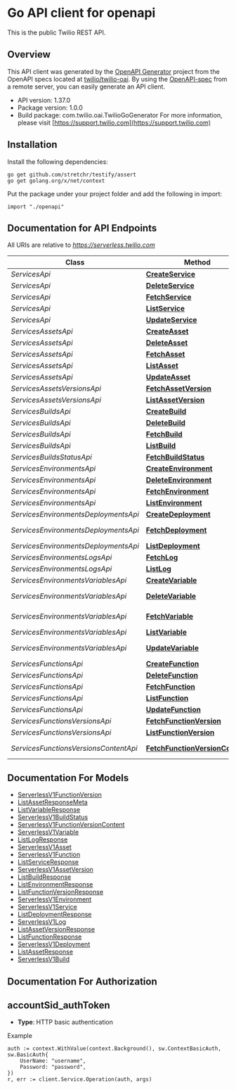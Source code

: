 # Go API client for openapi

This is the public Twilio REST API.

## Overview
This API client was generated by the [OpenAPI Generator](https://openapi-generator.tech) project from the OpenAPI specs located at [twilio/twilio-oai](https://github.com/twilio/twilio-oai/tree/main/spec).  By using the [OpenAPI-spec](https://www.openapis.org/) from a remote server, you can easily generate an API client.

- API version: 1.37.0
- Package version: 1.0.0
- Build package: com.twilio.oai.TwilioGoGenerator
For more information, please visit [https://support.twilio.com](https://support.twilio.com)

## Installation

Install the following dependencies:

```shell
go get github.com/stretchr/testify/assert
go get golang.org/x/net/context
```

Put the package under your project folder and add the following in import:

```golang
import "./openapi"
```

## Documentation for API Endpoints

All URIs are relative to *https://serverless.twilio.com*

Class | Method | HTTP request | Description
------------ | ------------- | ------------- | -------------
*ServicesApi* | [**CreateService**](docs/ServicesApi.md#createservice) | **Post** /v1/Services | 
*ServicesApi* | [**DeleteService**](docs/ServicesApi.md#deleteservice) | **Delete** /v1/Services/{Sid} | 
*ServicesApi* | [**FetchService**](docs/ServicesApi.md#fetchservice) | **Get** /v1/Services/{Sid} | 
*ServicesApi* | [**ListService**](docs/ServicesApi.md#listservice) | **Get** /v1/Services | 
*ServicesApi* | [**UpdateService**](docs/ServicesApi.md#updateservice) | **Post** /v1/Services/{Sid} | 
*ServicesAssetsApi* | [**CreateAsset**](docs/ServicesAssetsApi.md#createasset) | **Post** /v1/Services/{ServiceSid}/Assets | 
*ServicesAssetsApi* | [**DeleteAsset**](docs/ServicesAssetsApi.md#deleteasset) | **Delete** /v1/Services/{ServiceSid}/Assets/{Sid} | 
*ServicesAssetsApi* | [**FetchAsset**](docs/ServicesAssetsApi.md#fetchasset) | **Get** /v1/Services/{ServiceSid}/Assets/{Sid} | 
*ServicesAssetsApi* | [**ListAsset**](docs/ServicesAssetsApi.md#listasset) | **Get** /v1/Services/{ServiceSid}/Assets | 
*ServicesAssetsApi* | [**UpdateAsset**](docs/ServicesAssetsApi.md#updateasset) | **Post** /v1/Services/{ServiceSid}/Assets/{Sid} | 
*ServicesAssetsVersionsApi* | [**FetchAssetVersion**](docs/ServicesAssetsVersionsApi.md#fetchassetversion) | **Get** /v1/Services/{ServiceSid}/Assets/{AssetSid}/Versions/{Sid} | 
*ServicesAssetsVersionsApi* | [**ListAssetVersion**](docs/ServicesAssetsVersionsApi.md#listassetversion) | **Get** /v1/Services/{ServiceSid}/Assets/{AssetSid}/Versions | 
*ServicesBuildsApi* | [**CreateBuild**](docs/ServicesBuildsApi.md#createbuild) | **Post** /v1/Services/{ServiceSid}/Builds | 
*ServicesBuildsApi* | [**DeleteBuild**](docs/ServicesBuildsApi.md#deletebuild) | **Delete** /v1/Services/{ServiceSid}/Builds/{Sid} | 
*ServicesBuildsApi* | [**FetchBuild**](docs/ServicesBuildsApi.md#fetchbuild) | **Get** /v1/Services/{ServiceSid}/Builds/{Sid} | 
*ServicesBuildsApi* | [**ListBuild**](docs/ServicesBuildsApi.md#listbuild) | **Get** /v1/Services/{ServiceSid}/Builds | 
*ServicesBuildsStatusApi* | [**FetchBuildStatus**](docs/ServicesBuildsStatusApi.md#fetchbuildstatus) | **Get** /v1/Services/{ServiceSid}/Builds/{Sid}/Status | 
*ServicesEnvironmentsApi* | [**CreateEnvironment**](docs/ServicesEnvironmentsApi.md#createenvironment) | **Post** /v1/Services/{ServiceSid}/Environments | 
*ServicesEnvironmentsApi* | [**DeleteEnvironment**](docs/ServicesEnvironmentsApi.md#deleteenvironment) | **Delete** /v1/Services/{ServiceSid}/Environments/{Sid} | 
*ServicesEnvironmentsApi* | [**FetchEnvironment**](docs/ServicesEnvironmentsApi.md#fetchenvironment) | **Get** /v1/Services/{ServiceSid}/Environments/{Sid} | 
*ServicesEnvironmentsApi* | [**ListEnvironment**](docs/ServicesEnvironmentsApi.md#listenvironment) | **Get** /v1/Services/{ServiceSid}/Environments | 
*ServicesEnvironmentsDeploymentsApi* | [**CreateDeployment**](docs/ServicesEnvironmentsDeploymentsApi.md#createdeployment) | **Post** /v1/Services/{ServiceSid}/Environments/{EnvironmentSid}/Deployments | 
*ServicesEnvironmentsDeploymentsApi* | [**FetchDeployment**](docs/ServicesEnvironmentsDeploymentsApi.md#fetchdeployment) | **Get** /v1/Services/{ServiceSid}/Environments/{EnvironmentSid}/Deployments/{Sid} | 
*ServicesEnvironmentsDeploymentsApi* | [**ListDeployment**](docs/ServicesEnvironmentsDeploymentsApi.md#listdeployment) | **Get** /v1/Services/{ServiceSid}/Environments/{EnvironmentSid}/Deployments | 
*ServicesEnvironmentsLogsApi* | [**FetchLog**](docs/ServicesEnvironmentsLogsApi.md#fetchlog) | **Get** /v1/Services/{ServiceSid}/Environments/{EnvironmentSid}/Logs/{Sid} | 
*ServicesEnvironmentsLogsApi* | [**ListLog**](docs/ServicesEnvironmentsLogsApi.md#listlog) | **Get** /v1/Services/{ServiceSid}/Environments/{EnvironmentSid}/Logs | 
*ServicesEnvironmentsVariablesApi* | [**CreateVariable**](docs/ServicesEnvironmentsVariablesApi.md#createvariable) | **Post** /v1/Services/{ServiceSid}/Environments/{EnvironmentSid}/Variables | 
*ServicesEnvironmentsVariablesApi* | [**DeleteVariable**](docs/ServicesEnvironmentsVariablesApi.md#deletevariable) | **Delete** /v1/Services/{ServiceSid}/Environments/{EnvironmentSid}/Variables/{Sid} | 
*ServicesEnvironmentsVariablesApi* | [**FetchVariable**](docs/ServicesEnvironmentsVariablesApi.md#fetchvariable) | **Get** /v1/Services/{ServiceSid}/Environments/{EnvironmentSid}/Variables/{Sid} | 
*ServicesEnvironmentsVariablesApi* | [**ListVariable**](docs/ServicesEnvironmentsVariablesApi.md#listvariable) | **Get** /v1/Services/{ServiceSid}/Environments/{EnvironmentSid}/Variables | 
*ServicesEnvironmentsVariablesApi* | [**UpdateVariable**](docs/ServicesEnvironmentsVariablesApi.md#updatevariable) | **Post** /v1/Services/{ServiceSid}/Environments/{EnvironmentSid}/Variables/{Sid} | 
*ServicesFunctionsApi* | [**CreateFunction**](docs/ServicesFunctionsApi.md#createfunction) | **Post** /v1/Services/{ServiceSid}/Functions | 
*ServicesFunctionsApi* | [**DeleteFunction**](docs/ServicesFunctionsApi.md#deletefunction) | **Delete** /v1/Services/{ServiceSid}/Functions/{Sid} | 
*ServicesFunctionsApi* | [**FetchFunction**](docs/ServicesFunctionsApi.md#fetchfunction) | **Get** /v1/Services/{ServiceSid}/Functions/{Sid} | 
*ServicesFunctionsApi* | [**ListFunction**](docs/ServicesFunctionsApi.md#listfunction) | **Get** /v1/Services/{ServiceSid}/Functions | 
*ServicesFunctionsApi* | [**UpdateFunction**](docs/ServicesFunctionsApi.md#updatefunction) | **Post** /v1/Services/{ServiceSid}/Functions/{Sid} | 
*ServicesFunctionsVersionsApi* | [**FetchFunctionVersion**](docs/ServicesFunctionsVersionsApi.md#fetchfunctionversion) | **Get** /v1/Services/{ServiceSid}/Functions/{FunctionSid}/Versions/{Sid} | 
*ServicesFunctionsVersionsApi* | [**ListFunctionVersion**](docs/ServicesFunctionsVersionsApi.md#listfunctionversion) | **Get** /v1/Services/{ServiceSid}/Functions/{FunctionSid}/Versions | 
*ServicesFunctionsVersionsContentApi* | [**FetchFunctionVersionContent**](docs/ServicesFunctionsVersionsContentApi.md#fetchfunctionversioncontent) | **Get** /v1/Services/{ServiceSid}/Functions/{FunctionSid}/Versions/{Sid}/Content | 


## Documentation For Models

 - [ServerlessV1FunctionVersion](docs/ServerlessV1FunctionVersion.md)
 - [ListAssetResponseMeta](docs/ListAssetResponseMeta.md)
 - [ListVariableResponse](docs/ListVariableResponse.md)
 - [ServerlessV1BuildStatus](docs/ServerlessV1BuildStatus.md)
 - [ServerlessV1FunctionVersionContent](docs/ServerlessV1FunctionVersionContent.md)
 - [ServerlessV1Variable](docs/ServerlessV1Variable.md)
 - [ListLogResponse](docs/ListLogResponse.md)
 - [ServerlessV1Asset](docs/ServerlessV1Asset.md)
 - [ServerlessV1Function](docs/ServerlessV1Function.md)
 - [ListServiceResponse](docs/ListServiceResponse.md)
 - [ServerlessV1AssetVersion](docs/ServerlessV1AssetVersion.md)
 - [ListBuildResponse](docs/ListBuildResponse.md)
 - [ListEnvironmentResponse](docs/ListEnvironmentResponse.md)
 - [ListFunctionVersionResponse](docs/ListFunctionVersionResponse.md)
 - [ServerlessV1Environment](docs/ServerlessV1Environment.md)
 - [ServerlessV1Service](docs/ServerlessV1Service.md)
 - [ListDeploymentResponse](docs/ListDeploymentResponse.md)
 - [ServerlessV1Log](docs/ServerlessV1Log.md)
 - [ListAssetVersionResponse](docs/ListAssetVersionResponse.md)
 - [ListFunctionResponse](docs/ListFunctionResponse.md)
 - [ServerlessV1Deployment](docs/ServerlessV1Deployment.md)
 - [ListAssetResponse](docs/ListAssetResponse.md)
 - [ServerlessV1Build](docs/ServerlessV1Build.md)


## Documentation For Authorization



## accountSid_authToken

- **Type**: HTTP basic authentication

Example

```golang
auth := context.WithValue(context.Background(), sw.ContextBasicAuth, sw.BasicAuth{
    UserName: "username",
    Password: "password",
})
r, err := client.Service.Operation(auth, args)
```

